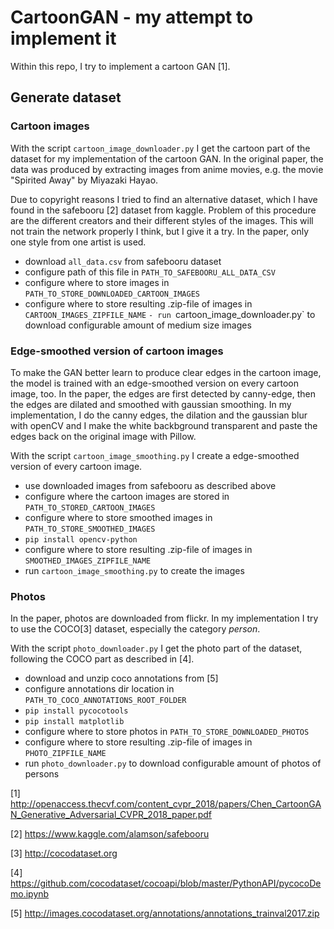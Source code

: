 # CartoonGAN - my attempt to implement it

Within this repo, I try to implement a cartoon GAN \[1\].

## Generate dataset

### Cartoon images

With the script `cartoon_image_downloader.py` I get the cartoon part of the dataset for my implementation of the cartoon GAN. In the original paper, the data was produced by extracting images from anime movies, e.g. the movie "Spirited Away"  by Miyazaki Hayao.

Due to copyright reasons I tried to find an alternative dataset, which I have found in the safebooru [2] dataset from kaggle. Problem of this procedure are the different creators and their different styles of the images. This will not train the network properly I think, but I give it a try. In the paper, only one style from one artist is used.

- download `all_data.csv` from safebooru dataset
- configure path of this file in `PATH_TO_SAFEBOORU_ALL_DATA_CSV`
- configure where to store images in `PATH_TO_STORE_DOWNLOADED_CARTOON_IMAGES`
- configure where to store resulting .zip-file of images in `CARTOON_IMAGES_ZIPFILE_NAME`
`- run `cartoon_image_downloader.py` to download configurable amount of medium size images

### Edge-smoothed version of cartoon images

To make the GAN better learn to produce clear edges in the cartoon image, the model is trained with an edge-smoothed version on every cartoon image, too. In the paper, the edges are first detected by canny-edge, then the edges are dilated and smoothed with gaussian smoothing.
In my implementation, I do the canny edges, the dilation and the gaussian blur with openCV and I make the white backbground transparent and paste the edges back on the original image with Pillow.

With the script `cartoon_image_smoothing.py` I create a edge-smoothed version of every cartoon image.

- use downloaded images from safebooru as described above
- configure where the cartoon images are stored in `PATH_TO_STORED_CARTOON_IMAGES`
- configure where to store smoothed images in `PATH_TO_STORE_SMOOTHED_IMAGES`
- `pip install opencv-python`
- configure where to store resulting .zip-file of images in `SMOOTHED_IMAGES_ZIPFILE_NAME`
- run `cartoon_image_smoothing.py` to create the images

### Photos

In the paper, photos are downloaded from flickr. In my implementation I try to use the COCO\[3\] dataset, especially the category *person*.

With the script `photo_downloader.py` I get the photo part of the dataset, following the COCO part as described in \[4\].

- download and unzip coco annotations from \[5\]
- configure annotations dir location in `PATH_TO_COCO_ANNOTATIONS_ROOT_FOLDER`
- `pip install pycocotools`
- `pip install matplotlib`
- configure where to store photos in `PATH_TO_STORE_DOWNLOADED_PHOTOS`
- configure where to store resulting .zip-file of images in `PHOTO_ZIPFILE_NAME`
- run `photo_downloader.py` to download configurable amount of photos of persons

\[1\] http://openaccess.thecvf.com/content_cvpr_2018/papers/Chen_CartoonGAN_Generative_Adversarial_CVPR_2018_paper.pdf

\[2\] https://www.kaggle.com/alamson/safebooru

\[3\] http://cocodataset.org

\[4\] https://github.com/cocodataset/cocoapi/blob/master/PythonAPI/pycocoDemo.ipynb

\[5\] http://images.cocodataset.org/annotations/annotations_trainval2017.zip

